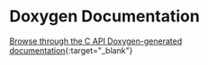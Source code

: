 # Doxygen Documentation

[Browse through the C API Doxygen-generated documentation](doxygen/html/index.html){:target="_blank"}
